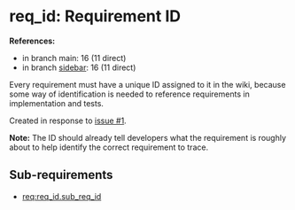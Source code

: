 # req_id: Requirement ID

**References:**

- in branch main: 16 (11 direct)
- in branch [sidebar](https://github.com/mhatzl/mantra/tree/sidebar): 16 (11 direct)

Every requirement must have a unique ID assigned to it in the wiki,
because some way of identification is needed to reference requirements in implementation and tests.

Created in response to [issue #1](https://github.com/mhatzl/mantra/issues/1).

**Note:** The ID should already tell developers what the requirement is roughly about to help identify the correct requirement to trace.

## Sub-requirements

- [req:req_id.sub_req_id](5-REQ-req_id.sub_req_id)
